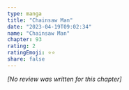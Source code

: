 ```yaml
---
type: manga
title: "Chainsaw Man"
date: "2023-04-19T09:02:34"
name: "Chainsaw Man"
chapter: 93
rating: 2
ratingEmoji: ⭐️⭐️
share: false
---
```


_[No review was written for this chapter]_
